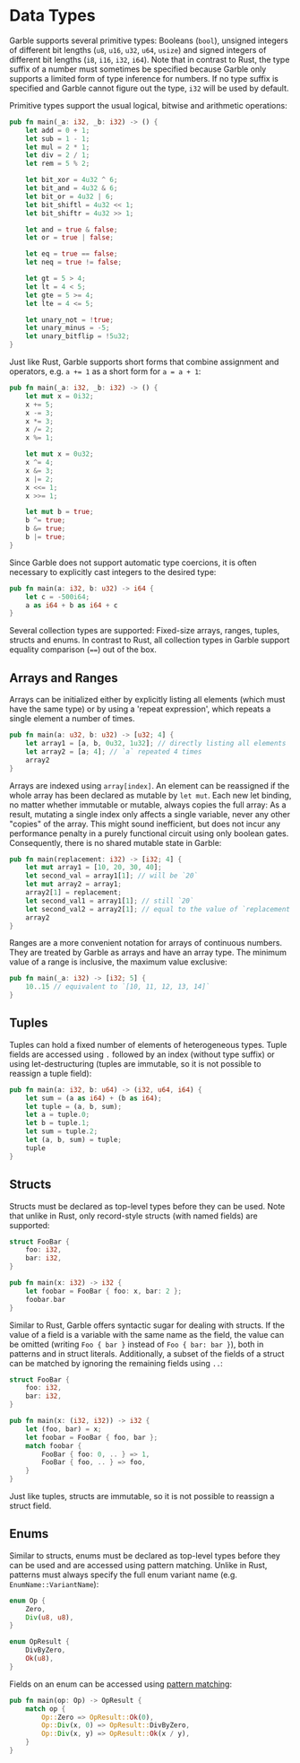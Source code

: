 # Data Types

Garble supports several primitive types: Booleans (`bool`), unsigned integers of different bit lengths (`u8`, `u16`, `u32`, `u64`, `usize`) and signed integers of different bit lengths (`i8`, `i16`, `i32`, `i64`). Note that in contrast to Rust, the type suffix of a number must sometimes be specified because Garble only supports a limited form of type inference for numbers. If no type suffix is specified and Garble cannot figure out the type, `i32` will be used by default.

Primitive types support the usual logical, bitwise and arithmetic operations:

```rust
pub fn main(_a: i32, _b: i32) -> () {
    let add = 0 + 1;
    let sub = 1 - 1;
    let mul = 2 * 1;
    let div = 2 / 1;
    let rem = 5 % 2;

    let bit_xor = 4u32 ^ 6;
    let bit_and = 4u32 & 6;
    let bit_or = 4u32 | 6;
    let bit_shiftl = 4u32 << 1;
    let bit_shiftr = 4u32 >> 1;

    let and = true & false;
    let or = true | false;

    let eq = true == false;
    let neq = true != false;

    let gt = 5 > 4;
    let lt = 4 < 5;
    let gte = 5 >= 4;
    let lte = 4 <= 5;

    let unary_not = !true;
    let unary_minus = -5;
    let unary_bitflip = !5u32;
}
```

Just like Rust, Garble supports short forms that combine assignment and operators, e.g. `a += 1` as a short form for `a = a + 1`:

```rust
pub fn main(_a: i32, _b: i32) -> () {
    let mut x = 0i32;
    x += 5;
    x -= 3;
    x *= 3;
    x /= 2;
    x %= 1;

    let mut x = 0u32;
    x ^= 4;
    x &= 3;
    x |= 2;
    x <<= 1;
    x >>= 1;

    let mut b = true;
    b ^= true;
    b &= true;
    b |= true;
}
```

Since Garble does not support automatic type coercions, it is often necessary to explicitly cast integers to the desired type:

```rust
pub fn main(a: i32, b: u32) -> i64 {
    let c = -500i64;
    a as i64 + b as i64 + c
}
```

Several collection types are supported: Fixed-size arrays, ranges, tuples, structs and enums. In contrast to Rust, all collection types in Garble support equality comparison (`==`) out of the box.

## Arrays and Ranges

Arrays can be initialized either by explicitly listing all elements (which must have the same type) or by using a 'repeat expression', which repeats a single element a number of times.

```rust
pub fn main(a: u32, b: u32) -> [u32; 4] {
    let array1 = [a, b, 0u32, 1u32]; // directly listing all elements
    let array2 = [a; 4]; // `a` repeated 4 times
    array2
}
```

Arrays are indexed using `array[index]`. An element can be reassigned if the whole array has been declared as mutable by `let mut`. Each new let binding, no matter whether immutable or mutable, always copies the full array: As a result, mutating a single index only affects a single variable, never any other "copies" of the array. This might sound inefficient, but does not incur any performance penalty in a purely functional circuit using only boolean gates. Consequently, there is no shared mutable state in Garble:

```rust
pub fn main(replacement: i32) -> [i32; 4] {
    let mut array1 = [10, 20, 30, 40];
    let second_val = array1[1]; // will be `20`
    let mut array2 = array1;
    array2[1] = replacement;
    let second_val1 = array1[1]; // still `20`
    let second_val2 = array2[1]; // equal to the value of `replacement`
    array2
}
```

Ranges are a more convenient notation for arrays of continuous numbers. They are treated by Garble as arrays and have an array type. The minimum value of a range is inclusive, the maximum value exclusive:

```rust
pub fn main(_a: i32) -> [i32; 5] {
    10..15 // equivalent to `[10, 11, 12, 13, 14]`
}
```

## Tuples

Tuples can hold a fixed number of elements of heterogeneous types. Tuple fields are accessed using `.` followed by an index (without type suffix) or using let-destructuring (tuples are immutable, so it is not possible to reassign a tuple field):

```rust
pub fn main(a: i32, b: u64) -> (i32, u64, i64) {
    let sum = (a as i64) + (b as i64);
    let tuple = (a, b, sum);
    let a = tuple.0;
    let b = tuple.1;
    let sum = tuple.2;
    let (a, b, sum) = tuple;
    tuple
}
```

## Structs

Structs must be declared as top-level types before they can be used. Note that unlike in Rust, only record-style structs (with named fields) are supported:

```rust
struct FooBar {
    foo: i32,
    bar: i32,
}

pub fn main(x: i32) -> i32 {
    let foobar = FooBar { foo: x, bar: 2 };
    foobar.bar
}
```

Similar to Rust, Garble offers syntactic sugar for dealing with structs. If the value of a field is a variable with the same name as the field, the value can be omitted (writing `Foo { bar }` instead of `Foo { bar: bar }`), both in patterns and in struct literals. Additionally, a subset of the fields of a struct can be matched by ignoring the remaining fields using `..`:

```rust
struct FooBar {
    foo: i32,
    bar: i32,
}

pub fn main(x: (i32, i32)) -> i32 {
    let (foo, bar) = x;
    let foobar = FooBar { foo, bar };
    match foobar {
        FooBar { foo: 0, .. } => 1,
        FooBar { foo, .. } => foo,
    }
}
```

Just like tuples, structs are immutable, so it is not possible to reassign a struct field.

## Enums

Similar to structs, enums must be declared as top-level types before they can be used and are accessed using pattern matching. Unlike in Rust, patterns must always specify the full enum variant name (e.g. `EnumName::VariantName`):

```rust
enum Op {
    Zero,
    Div(u8, u8),
}

enum OpResult {
    DivByZero,
    Ok(u8),
}
```

Fields on an enum can be accessed using [pattern matching](./control_flow.md):

```rust
pub fn main(op: Op) -> OpResult {
    match op {
        Op::Zero => OpResult::Ok(0),
        Op::Div(x, 0) => OpResult::DivByZero,
        Op::Div(x, y) => OpResult::Ok(x / y),
    }
}
```
